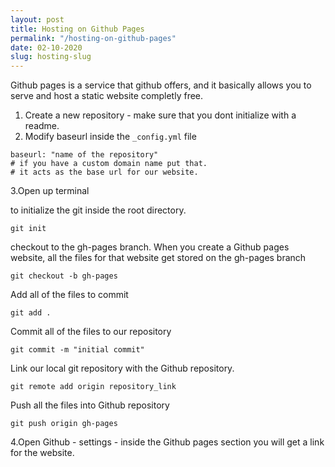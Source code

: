 ```yaml
---
layout: post
title: Hosting on Github Pages
permalink: "/hosting-on-github-pages"
date: 02-10-2020
slug: hosting-slug
---
```


Github pages is a service that github offers, and it basically allows you to serve and host a static website completly free.

1. Create a new repository - make sure that you dont initialize with a readme.
2. Modify baseurl inside the `_config.yml` file

```
baseurl: "name of the repository"
# if you have a custom domain name put that.
# it acts as the base url for our website.
```

3.Open up terminal

to initialize the git inside the root directory.

```
git init
```

checkout to the gh-pages branch.
When you create a Github pages website, all the files for that website get stored on the gh-pages branch

```
git checkout -b gh-pages
```

Add all of the files to commit

```
git add .
```

Commit all of the files to our repository

```
git commit -m "initial commit"
```

Link our local git repository with the Github repository.

```
git remote add origin repository_link
```

Push all the files into Github repository

```
git push origin gh-pages
```

4.Open Github - settings - inside the Github pages section you will get a link for the website.
